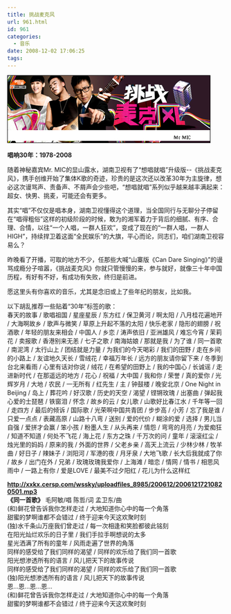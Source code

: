 ```yaml
---
title: 挑战麦克风
url: 961.html
id: 961
categories:
  - 音乐
date: 2008-12-02 17:06:25
tags:
---
```


![](/images/attachments/month_0812/f2008122161951.jpg)  
  

**唱响30年：1978-2008**

  
随着神秘嘉宾Mr. MIC的显山露水，湖南卫视有了“想唱就唱”升级版--《挑战麦克风》，携手创维开始了集体K歌的奇迹，珍贵的是这次还以改革30年为主旋律，想必这次谩骂声、责备声、不屑声会少些吧，“想唱就唱”系列似乎越来越丰满起来：超女、快男、挑麦，可能还会有更多。  
  
其实“唱”不仅仅是唱本身，湖南卫视懂得这个道理，当全国同行与无聊分子停留在“唱得粗俗”这样的初级阶段的时候，敢为的湘军着力于背后的细腻、有序、合理、合情，以往“一个人唱，一群人狂欢”，变成了现在的“一群人唱，一群人HIGH”，持续捍卫着这面“全民娱乐”的大旗，平心而论，同志们，咱们湖南卫视容易么？  
  
昨晚看了开播，可取的地方不少，任那些大喊“山寨版《Can Dare Singing》”的谩骂成瘾分子喧嚣，《挑战麦克风》你就只管慢慢的来，参与就好，就像三十年中国历程，有好有不好，有成功有失败，终归是前进。  
  
愿这里头有你喜欢的音乐，尤其是念旧或上了些年纪的朋友，比如我。  
  
以下胡乱推荐一些贴着“30年”标签的歌：  
春天的故事 / 歌唱祖国 / 星座星辰 / 东方红 / 保卫黄河 / 啊太阳 / 八月桂花遍地开 / 大海啊故乡 / 歌声与微笑 / 草原上升起不落的太阳 / 快乐老家 / 隐形的翅膀 / 祝酒歌 / 年轻的朋友来相会 / 中国人 / 乡恋 / 涛声依旧 / 亚洲雄风 / 难忘今宵 / 茉莉花 / 卖报歌 / 香港别来无恙 / 七子之歌 / 南海姑娘 / 那就是我 / 为了谁 / 同一首歌 / 南泥湾 / 太行山上 / 团结就是力量 / 为我们的今天喝彩 / 我们的田野 / 走在乡间的小路上 / 友谊地久天长 / 雪绒花 / 幸福万年长 / 远方的朋友请你留下来 / 冬季到台北来看雨 / 心里有话对你说 / 绒花 / 在希望的田野上 / 我的中国心 / 长诚谣 / 走进新时代 / 在那遥远的地方 / 花心 / 祝福 / 大中国 / 我和你 / 荣誉 / 真的爱你 / 光辉岁月 / 大地 / 农民 / 一无所有 / 红先生 / 主 / 钟鼓楼 / 晚安北京 / One Night in Beijing / 岛上 / 葬花吟 / 好汉歌 / 历史的天空 / 渴望 / 铿锵玫瑰 / 出塞曲 / 弹起我心爱的士琵琶 / 铁窗泪 / 怀念 / 故乡的云 / 女儿歌 / 山歌好比春江水 / 千年等一回 / 走四方 / 最后的倾诉 / 国际歌 / 光荣啊中国共青团 / 步步高 / 小芳 / 忘了我是谁 / 只爱一点点 / 表藏高原 / 山路十八弯 / 送别 / 爱的代价 / 糊涂的爱 / 选择 / 男儿当自强 / 爱拼才会赢 / 笨小孩 / 粉墨人生 / 从头再来 / 情怨 / 弯弯的月亮 / 为爱痴狂 / 知道不知道 / 何处不飞花 / 海上花 / 东方之珠 / 千万次的问 / 童年 / 滚滚红尘 / 烛光里的妈妈 / 原来的我 / 外面的世界 / 父老乡亲 / 高天上流云 / 少林少林 / 牧羊曲 / 好日子 / 辣妹子 / 浏阳河 / 军港的夜 / 月牙泉 / 大地飞歌 / 长大后我就成了你 / 故乡 / 出门在外 / 兄弟 / 玫瑰玫瑰我爱你 / 上海滩 / 暗恋 / 情网 / 情书 / 相思风雨中 / 一路上有你 / 爱是LOVE / 最美不过夕阳红 / 花儿为什么这样红  
  
  
**http://xxkx.cersp.com/wssky/uploadfiles_8985/200612/20061217210820501.mp3**  
**《同一首歌》** 毛阿敏/唱 陈哲/词 孟卫东/曲  
(和)鲜花曾告诉我你怎样走过 / 大地知道你心中的每一个角落  
甜蜜的梦啊谁都不会错过 / 终于迎来今天这欢聚时刻  
(独)水千条山万座我们曾走过 / 每一次相逢和笑脸都彼此铭刻  
在阳光灿烂欢乐的日子里 / 我们手拉手啊想说的太多  
星光洒满了所有的童年 / 风雨走遍了世界的角落  
同样的感受给了我们同样的渴望 / 同样的欢乐给了我们同一首歌  
阳光想渗透所有的语言 / 风儿把天下的故事传说  
同样的感受给了我们同样的渴望 / 同样的欢乐给了我们同一首歌  
(独)阳光想渗透所有的语言 / 风儿把天下的故事传说  
恩...恩...恩...恩...  
(和)鲜花曾告诉我你怎样走过 / 大地知道你心中的每一个角落  
甜蜜的梦啊谁都不会错过 / 终于迎来今天这欢聚时刻